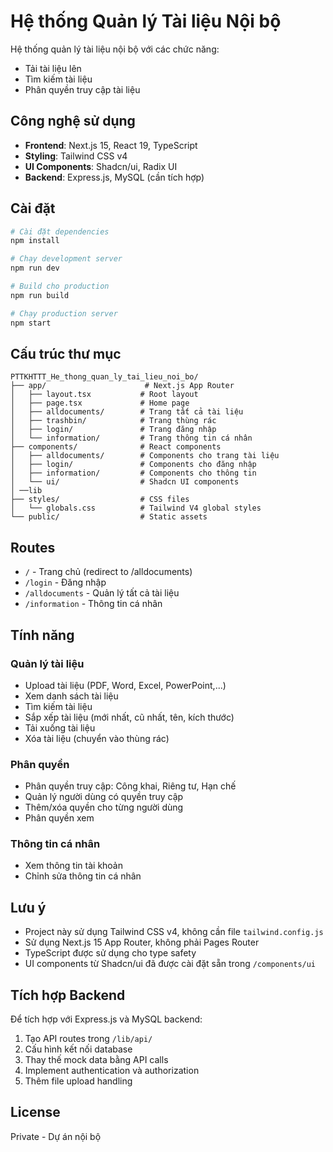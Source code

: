 # Hệ thống Quản lý Tài liệu Nội bộ

Hệ thống quản lý tài liệu nội bộ với các chức năng:
- Tải tài liệu lên
- Tìm kiếm tài liệu
- Phân quyền truy cập tài liệu

## Công nghệ sử dụng

- **Frontend**: Next.js 15, React 19, TypeScript
- **Styling**: Tailwind CSS v4
- **UI Components**: Shadcn/ui, Radix UI
- **Backend**: Express.js, MySQL (cần tích hợp)

## Cài đặt

```bash
# Cài đặt dependencies
npm install

# Chạy development server
npm run dev

# Build cho production
npm run build

# Chạy production server
npm start
```

## Cấu trúc thư mục

```
PTTKHTTT_He_thong_quan_ly_tai_lieu_noi_bo/
├── app/                      # Next.js App Router
│   ├── layout.tsx           # Root layout
│   ├── page.tsx             # Home page
│   ├── alldocuments/        # Trang tất cả tài liệu
│   ├── trashbin/            # Trang thùng rác
│   ├── login/               # Trang đăng nhập
│   └── information/         # Trang thông tin cá nhân
├── components/              # React components
│   ├── alldocuments/        # Components cho trang tài liệu         
│   ├── login/               # Components cho đăng nhập
│   ├── information/         # Components cho thông tin
│   └── ui/                  # Shadcn UI components
│ ──lib
├── styles/                  # CSS files
│   └── globals.css          # Tailwind V4 global styles
└── public/                  # Static assets

```

## Routes

- `/` - Trang chủ (redirect to /alldocuments)
- `/login` - Đăng nhập
- `/alldocuments` - Quản lý tất cả tài liệu
- `/information` - Thông tin cá nhân

## Tính năng

### Quản lý tài liệu
- Upload tài liệu (PDF, Word, Excel, PowerPoint,...)
- Xem danh sách tài liệu
- Tìm kiếm tài liệu
- Sắp xếp tài liệu (mới nhất, cũ nhất, tên, kích thước)
- Tải xuống tài liệu
- Xóa tài liệu (chuyển vào thùng rác)

### Phân quyền
- Phân quyền truy cập: Công khai, Riêng tư, Hạn chế
- Quản lý người dùng có quyền truy cập
- Thêm/xóa quyền cho từng người dùng
- Phân quyền xem

### Thông tin cá nhân
- Xem thông tin tài khoản
- Chỉnh sửa thông tin cá nhân

## Lưu ý

- Project này sử dụng Tailwind CSS v4, không cần file `tailwind.config.js`
- Sử dụng Next.js 15 App Router, không phải Pages Router
- TypeScript được sử dụng cho type safety
- UI components từ Shadcn/ui đã được cài đặt sẵn trong `/components/ui`

## Tích hợp Backend

Để tích hợp với Express.js và MySQL backend:

1. Tạo API routes trong `/lib/api/`
2. Cấu hình kết nối database
3. Thay thế mock data bằng API calls
4. Implement authentication và authorization
5. Thêm file upload handling

## License

Private - Dự án nội bộ
